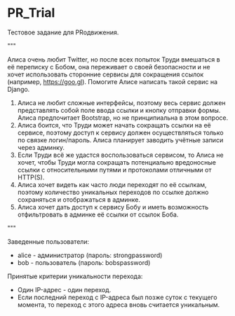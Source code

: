 # PR_Trial

Тестовое задание для PRодвижения.

"""

Алиса очень любит Twitter, но после всех попыток Труди вмешаться в её переписку с Бобом, она переживает о своей безопасности и не хочет использовать сторонние сервисы для сокращения ссылок (например, https://goo.gl). Помогите Алисе написать такой сервис на Django.

1) Алиса не любит сложные интерфейсы, поэтому весь сервис должен представлять собой поле ввода ссылки и кнопку отправки формы. Алиса предпочитает Bootstrap, но не принципиальна в этом вопросе.
2) Алиса боится, что Труди может начать сокращать ссылки на её сервисе, поэтому доступ к сервису должен осуществляться только по связке логин/пароль. Алиса планирует заводить учётные записи через админку.
3) Если Труди всё же удастся воспользоваться сервисом, то Алиса не хочет, чтобы Труди могла сокращать потенциально вредоносные ссылки с относительными путями и протоколами отличными от HTTP(S).
4) Алиса хочет видеть как часто люди переходят по её ссылкам, поэтому количество уникальных переходов по ссылке должно сохраняться и отображаться в админке.
5) Алиса хочет дать доступ к сервису Бобу и иметь возможность отфильтровать в админке её ссылки от ссылок Боба.

"""

Заведенные пользователи:
 - alice - администратор (пароль: strongpassword)
 - bob - пользователь (пароль: bobspassword)

Принятые критерии уникальности перехода:
  - Один IP-адрес - один переход.
  - Если последний переход с IP-адреса был позже суток с текущего момента, то переход с этого адреса вновь считается уникальным.
